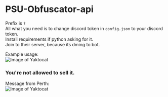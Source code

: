 # PSU-Obfuscator-api
Prefix is `?` <br /> 
All what you need is to change discord token in `config.json` to your discord token. <br /> 
Install requirements if python asking for it. <br /> 
Join to their server, because its dming to bot. <br /> 

Example usage: <br /> 
![Image of Yaktocat](https://i.imgur.com/1srMM3L.png)


### You're not allowed to sell it.
Message from Perth: <br /> 
![Image of Yaktocat](https://i.imgur.com/00APt8I.png)
